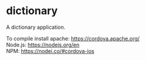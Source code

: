 # dictionary

A dictionary application.

To compile install apache: https://cordova.apache.org/ <br>
                  Node.js: https://nodejs.org/en <br>
                      NPM: https://nodei.co/#cordova-ios
